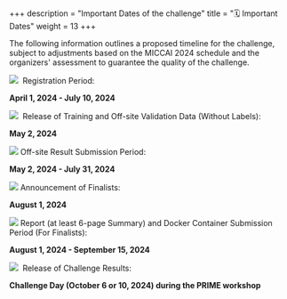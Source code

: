 +++
description = "Important Dates of the challenge"
title = "🗓 Important Dates"
weight = 13
+++



The following information outlines a proposed timeline for the challenge, subject to adjustments based on the MICCAI 2024 schedule and the organizers' assessment to guarantee the quality of the challenge.

![](https://cdn-icons-png.flaticon.com/32/1497/1497835.png)  Registration Period:

**April 1, 2024 - July 10, 2024**

![](https://cdn-icons-png.flaticon.com/32/1981/1981523.png)  Release of Training and Off-site Validation Data (Without Labels):

**May 2, 2024**

![](https://cdn-icons-png.flaticon.com/32/11725/11725639.png) Off-site Result Submission Period:

**May 2, 2024 - July 31, 2024**

![](https://cdn-icons-png.flaticon.com/32/1378/1378644.png) Announcement of Finalists:

**August 1, 2024**

![](https://cdn-icons-png.flaticon.com/32/11518/11518896.png) Report (at least 6-page Summary) and Docker Container Submission Period (For Finalists):

**August 1, 2024 - September 15, 2024**

![](https://cdn-icons-png.flaticon.com/32/3463/3463098.png)  Release of Challenge Results:

**Challenge Day (October 6 or 10, 2024) during the PRIME workshop**